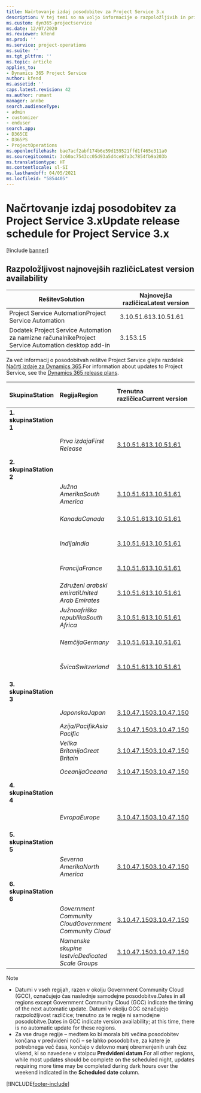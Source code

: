 ```yaml
---
title: Načrtovanje izdaj posodobitev za Project Service 3.x
description: V tej temi so na voljo informacije o razpoložljivih in prihodnjih izdajah rešitve Dynamics 365 Project Service Automation.
ms.custom: dyn365-projectservice
ms.date: 12/07/2020
ms.reviewer: kfend
ms.prod: ''
ms.service: project-operations
ms.suite: ''
ms.tgt_pltfrm: ''
ms.topic: article
applies_to:
- Dynamics 365 Project Service
author: kfend
ms.assetid: ''
caps.latest.revision: 42
ms.author: rumant
manager: annbe
search.audienceType:
- admin
- customizer
- enduser
search.app:
- D365CE
- D365PS
- ProjectOperations
ms.openlocfilehash: bae7acf2abf174b6e59d159521ffd1f465e311a0
ms.sourcegitcommit: 3c60ac7543cc05d93a5d4ce87a3c7854fb9a203b
ms.translationtype: HT
ms.contentlocale: sl-SI
ms.lasthandoff: 04/05/2021
ms.locfileid: "5854405"
---
```

# <a name="update-release-schedule-for-project-service-3x"></a><span data-ttu-id="473fe-103">Načrtovanje izdaj posodobitev za Project Service 3.x</span><span class="sxs-lookup"><span data-stu-id="473fe-103">Update release schedule for Project Service 3.x</span></span>

[!include [banner](../includes/psa-now-project-operations.md)]

## <a name="latest-version-availability"></a><span data-ttu-id="473fe-104">Razpoložljivost najnovejših različic</span><span class="sxs-lookup"><span data-stu-id="473fe-104">Latest version availability</span></span>

| <span data-ttu-id="473fe-105">Rešitev</span><span class="sxs-lookup"><span data-stu-id="473fe-105">Solution</span></span>  | <span data-ttu-id="473fe-106">Najnovejša različica</span><span class="sxs-lookup"><span data-stu-id="473fe-106">Latest version</span></span> |
|-------|----|
| <span data-ttu-id="473fe-107">Project Service Automation</span><span class="sxs-lookup"><span data-stu-id="473fe-107">Project Service Automation</span></span>    | <span data-ttu-id="473fe-108">3.10.51.61</span><span class="sxs-lookup"><span data-stu-id="473fe-108">3.10.51.61</span></span> |
| <span data-ttu-id="473fe-109">Dodatek Project Service Automation za namizne računalnike</span><span class="sxs-lookup"><span data-stu-id="473fe-109">Project Service Automation desktop add-in</span></span>                | <span data-ttu-id="473fe-110">3.15</span><span class="sxs-lookup"><span data-stu-id="473fe-110">3.15</span></span>          |

<span data-ttu-id="473fe-111">Za več informacij o posodobitvah rešitve Project Service glejte razdelek [Načrti izdaje za Dynamics 365](https://docs.microsoft.com/dynamics365/release-plans/).</span><span class="sxs-lookup"><span data-stu-id="473fe-111">For information about updates to Project Service, see the [Dynamics 365 release plans](https://docs.microsoft.com/dynamics365/release-plans/).</span></span> 

| <span data-ttu-id="473fe-112">Skupina</span><span class="sxs-lookup"><span data-stu-id="473fe-112">Station</span></span>  | <span data-ttu-id="473fe-113">Regija</span><span class="sxs-lookup"><span data-stu-id="473fe-113">Region</span></span> | <span data-ttu-id="473fe-114">Trenutna različica</span><span class="sxs-lookup"><span data-stu-id="473fe-114">Current version</span></span> | <span data-ttu-id="473fe-115">Naslednja različica</span><span class="sxs-lookup"><span data-stu-id="473fe-115">Next version</span></span> |  <span data-ttu-id="473fe-116">Načrtovan datum</span><span class="sxs-lookup"><span data-stu-id="473fe-116">Scheduled date</span></span>
| :---   | :---   | :---   | :---   |:---   |         
|<span data-ttu-id="473fe-117"><strong>1. skupina</strong></span><span class="sxs-lookup"><span data-stu-id="473fe-117"><strong>Station 1</strong></span></span> | |  |  | |
| | <span data-ttu-id="473fe-118"><i>Prva izdaja</i></span><span class="sxs-lookup"><span data-stu-id="473fe-118"><i>First Release</i></span></span> | [<span data-ttu-id="473fe-119">3.10.51.61</span><span class="sxs-lookup"><span data-stu-id="473fe-119">3.10.51.61</span></span>](whats-new-ur-30.md) | <span data-ttu-id="473fe-120">Še ni določeno</span><span class="sxs-lookup"><span data-stu-id="473fe-120">TBD</span></span> | <span data-ttu-id="473fe-121">23. april 2021</span><span class="sxs-lookup"><span data-stu-id="473fe-121">April 23, 2021</span></span>
|<span data-ttu-id="473fe-122"><strong>2. skupina</strong></span><span class="sxs-lookup"><span data-stu-id="473fe-122"><strong>Station 2</strong></span></span> | |  |  | |
| | <span data-ttu-id="473fe-123"><i>Južna Amerika</i></span><span class="sxs-lookup"><span data-stu-id="473fe-123"><i>South America</i></span></span> | [<span data-ttu-id="473fe-124">3.10.51.61</span><span class="sxs-lookup"><span data-stu-id="473fe-124">3.10.51.61</span></span>](whats-new-ur-30.md) | <span data-ttu-id="473fe-125">Še ni določeno</span><span class="sxs-lookup"><span data-stu-id="473fe-125">TBD</span></span> | <span data-ttu-id="473fe-126">30. april 2021</span><span class="sxs-lookup"><span data-stu-id="473fe-126">April 30, 2021</span></span>
| | <span data-ttu-id="473fe-127"><i>Kanada</i></span><span class="sxs-lookup"><span data-stu-id="473fe-127"><i>Canada</i></span></span> | [<span data-ttu-id="473fe-128">3.10.51.61</span><span class="sxs-lookup"><span data-stu-id="473fe-128">3.10.51.61</span></span>](whats-new-ur-30.md) | <span data-ttu-id="473fe-129">Še ni določeno</span><span class="sxs-lookup"><span data-stu-id="473fe-129">TBD</span></span> | <span data-ttu-id="473fe-130">30. april 2021</span><span class="sxs-lookup"><span data-stu-id="473fe-130">April 30, 2021</span></span>
| | <span data-ttu-id="473fe-131"><i>Indija</i></span><span class="sxs-lookup"><span data-stu-id="473fe-131"><i>India</i></span></span> | [<span data-ttu-id="473fe-132">3.10.51.61</span><span class="sxs-lookup"><span data-stu-id="473fe-132">3.10.51.61</span></span>](whats-new-ur-30.md) | <span data-ttu-id="473fe-133">Še ni določeno</span><span class="sxs-lookup"><span data-stu-id="473fe-133">TBD</span></span> | <span data-ttu-id="473fe-134">30. april 2021</span><span class="sxs-lookup"><span data-stu-id="473fe-134">April 30, 2021</span></span>
| | <span data-ttu-id="473fe-135"><i>Francija</i></span><span class="sxs-lookup"><span data-stu-id="473fe-135"><i>France</i></span></span> | [<span data-ttu-id="473fe-136">3.10.51.61</span><span class="sxs-lookup"><span data-stu-id="473fe-136">3.10.51.61</span></span>](whats-new-ur-30.md) | <span data-ttu-id="473fe-137">Še ni določeno</span><span class="sxs-lookup"><span data-stu-id="473fe-137">TBD</span></span> | <span data-ttu-id="473fe-138">30. april 2021</span><span class="sxs-lookup"><span data-stu-id="473fe-138">April 30, 2021</span></span>
| | <span data-ttu-id="473fe-139"><i>Združeni arabski emirati</i></span><span class="sxs-lookup"><span data-stu-id="473fe-139"><i>United Arab Emirates</i></span></span> | [<span data-ttu-id="473fe-140">3.10.51.61</span><span class="sxs-lookup"><span data-stu-id="473fe-140">3.10.51.61</span></span>](whats-new-ur-30.md) | <span data-ttu-id="473fe-141">Še ni določeno</span><span class="sxs-lookup"><span data-stu-id="473fe-141">TBD</span></span> | <span data-ttu-id="473fe-142">30. april 2021</span><span class="sxs-lookup"><span data-stu-id="473fe-142">April 30, 2021</span></span>
| | <span data-ttu-id="473fe-143"><i>Južnoafriška republika</i></span><span class="sxs-lookup"><span data-stu-id="473fe-143"><i>South Africa</i></span></span> | [<span data-ttu-id="473fe-144">3.10.51.61</span><span class="sxs-lookup"><span data-stu-id="473fe-144">3.10.51.61</span></span>](whats-new-ur-30.md) | <span data-ttu-id="473fe-145">Še ni določeno</span><span class="sxs-lookup"><span data-stu-id="473fe-145">TBD</span></span> | <span data-ttu-id="473fe-146">30. april 2021</span><span class="sxs-lookup"><span data-stu-id="473fe-146">April 30, 2021</span></span>
| | <span data-ttu-id="473fe-147"><i>Nemčija</i></span><span class="sxs-lookup"><span data-stu-id="473fe-147"><i>Germany</i></span></span> | [<span data-ttu-id="473fe-148">3.10.51.61</span><span class="sxs-lookup"><span data-stu-id="473fe-148">3.10.51.61</span></span>](whats-new-ur-30.md) | <span data-ttu-id="473fe-149">Še ni določeno</span><span class="sxs-lookup"><span data-stu-id="473fe-149">TBD</span></span> | <span data-ttu-id="473fe-150">30. april 2021</span><span class="sxs-lookup"><span data-stu-id="473fe-150">April 30, 2021</span></span>
| | <span data-ttu-id="473fe-151"><i>Švica</i></span><span class="sxs-lookup"><span data-stu-id="473fe-151"><i>Switzerland</i></span></span> | [<span data-ttu-id="473fe-152">3.10.51.61</span><span class="sxs-lookup"><span data-stu-id="473fe-152">3.10.51.61</span></span>](whats-new-ur-30.md) | <span data-ttu-id="473fe-153">Še ni določeno</span><span class="sxs-lookup"><span data-stu-id="473fe-153">TBD</span></span> | <span data-ttu-id="473fe-154">30. april 2021</span><span class="sxs-lookup"><span data-stu-id="473fe-154">April 30, 2021</span></span>
|<span data-ttu-id="473fe-155"><strong>3. skupina</strong></span><span class="sxs-lookup"><span data-stu-id="473fe-155"><strong>Station 3</strong></span></span> | |  |  | |
| | <span data-ttu-id="473fe-156"><i>Japonska</i></span><span class="sxs-lookup"><span data-stu-id="473fe-156"><i>Japan</i></span></span> | [<span data-ttu-id="473fe-157">3.10.47.150</span><span class="sxs-lookup"><span data-stu-id="473fe-157">3.10.47.150</span></span>](whats-new-ur-29-5.md) | [<span data-ttu-id="473fe-158">3.10.51.61</span><span class="sxs-lookup"><span data-stu-id="473fe-158">3.10.51.61</span></span>](whats-new-ur-30.md) | <span data-ttu-id="473fe-159">9. april 2021</span><span class="sxs-lookup"><span data-stu-id="473fe-159">April 9, 2021</span></span>
| | <span data-ttu-id="473fe-160"><i>Azija/Pacifik</i></span><span class="sxs-lookup"><span data-stu-id="473fe-160"><i>Asia Pacific</i></span></span> | [<span data-ttu-id="473fe-161">3.10.47.150</span><span class="sxs-lookup"><span data-stu-id="473fe-161">3.10.47.150</span></span>](whats-new-ur-29-5.md) | [<span data-ttu-id="473fe-162">3.10.51.61</span><span class="sxs-lookup"><span data-stu-id="473fe-162">3.10.51.61</span></span>](whats-new-ur-30.md) | <span data-ttu-id="473fe-163">9. april 2021</span><span class="sxs-lookup"><span data-stu-id="473fe-163">April 9, 2021</span></span>
| | <span data-ttu-id="473fe-164"><i>Velika Britanija</i></span><span class="sxs-lookup"><span data-stu-id="473fe-164"><i>Great Britain</i></span></span> | [<span data-ttu-id="473fe-165">3.10.47.150</span><span class="sxs-lookup"><span data-stu-id="473fe-165">3.10.47.150</span></span>](whats-new-ur-29-5.md) | [<span data-ttu-id="473fe-166">3.10.51.61</span><span class="sxs-lookup"><span data-stu-id="473fe-166">3.10.51.61</span></span>](whats-new-ur-30.md) | <span data-ttu-id="473fe-167">9. april 2021</span><span class="sxs-lookup"><span data-stu-id="473fe-167">April 9, 2021</span></span>
| | <span data-ttu-id="473fe-168"><i>Oceanija</i></span><span class="sxs-lookup"><span data-stu-id="473fe-168"><i>Oceana</i></span></span> | [<span data-ttu-id="473fe-169">3.10.47.150</span><span class="sxs-lookup"><span data-stu-id="473fe-169">3.10.47.150</span></span>](whats-new-ur-29-5.md) | [<span data-ttu-id="473fe-170">3.10.51.61</span><span class="sxs-lookup"><span data-stu-id="473fe-170">3.10.51.61</span></span>](whats-new-ur-30.md) | <span data-ttu-id="473fe-171">9. april 2021</span><span class="sxs-lookup"><span data-stu-id="473fe-171">April 9, 2021</span></span>
|<span data-ttu-id="473fe-172"><strong>4. skupina</strong></span><span class="sxs-lookup"><span data-stu-id="473fe-172"><strong>Station 4</strong></span></span> | |  |  | |
| | <span data-ttu-id="473fe-173"><i>Evropa</i></span><span class="sxs-lookup"><span data-stu-id="473fe-173"><i>Europe</i></span></span> | [<span data-ttu-id="473fe-174">3.10.47.150</span><span class="sxs-lookup"><span data-stu-id="473fe-174">3.10.47.150</span></span>](whats-new-ur-29-5.md) | [<span data-ttu-id="473fe-175">3.10.51.61</span><span class="sxs-lookup"><span data-stu-id="473fe-175">3.10.51.61</span></span>](whats-new-ur-30.md) | <span data-ttu-id="473fe-176">16. april 2021</span><span class="sxs-lookup"><span data-stu-id="473fe-176">April 16, 2021</span></span>
|<span data-ttu-id="473fe-177"><strong>5. skupina</strong></span><span class="sxs-lookup"><span data-stu-id="473fe-177"><strong>Station 5</strong></span></span> | |  |  | |
| | <span data-ttu-id="473fe-178"><i>Severna Amerika</i></span><span class="sxs-lookup"><span data-stu-id="473fe-178"><i>North America</i></span></span> | [<span data-ttu-id="473fe-179">3.10.47.150</span><span class="sxs-lookup"><span data-stu-id="473fe-179">3.10.47.150</span></span>](whats-new-ur-29-5.md) | [<span data-ttu-id="473fe-180">3.10.51.61</span><span class="sxs-lookup"><span data-stu-id="473fe-180">3.10.51.61</span></span>](whats-new-ur-30.md) | <span data-ttu-id="473fe-181">23. april 2021</span><span class="sxs-lookup"><span data-stu-id="473fe-181">April 23, 2021</span></span>
|<span data-ttu-id="473fe-182"><strong>6. skupina</strong></span><span class="sxs-lookup"><span data-stu-id="473fe-182"><strong>Station 6</strong></span></span> | |  |  | |
| | <span data-ttu-id="473fe-183"><i>Government Community Cloud</i></span><span class="sxs-lookup"><span data-stu-id="473fe-183"><i>Government Community Cloud</i></span></span> | [<span data-ttu-id="473fe-184">3.10.47.150</span><span class="sxs-lookup"><span data-stu-id="473fe-184">3.10.47.150</span></span>](whats-new-ur-29-5.md) | [<span data-ttu-id="473fe-185">3.10.51.61</span><span class="sxs-lookup"><span data-stu-id="473fe-185">3.10.51.61</span></span>](whats-new-ur-30.md) | <span data-ttu-id="473fe-186">30. april 2021</span><span class="sxs-lookup"><span data-stu-id="473fe-186">April 30, 2021</span></span>
| | <span data-ttu-id="473fe-187"><i>Namenske skupine lestvic</i></span><span class="sxs-lookup"><span data-stu-id="473fe-187"><i>Dedicated Scale Groups</i></span></span> | [<span data-ttu-id="473fe-188">3.10.47.150</span><span class="sxs-lookup"><span data-stu-id="473fe-188">3.10.47.150</span></span>](whats-new-ur-29-5.md) | [<span data-ttu-id="473fe-189">3.10.51.61</span><span class="sxs-lookup"><span data-stu-id="473fe-189">3.10.51.61</span></span>](whats-new-ur-30.md) | <span data-ttu-id="473fe-190">30. april 2021</span><span class="sxs-lookup"><span data-stu-id="473fe-190">April 30, 2021</span></span>

>[!Note]
> - <span data-ttu-id="473fe-191">Datumi v vseh regijah, razen v okolju Government Community Cloud (GCC), označujejo čas naslednje samodejne posodobitve.</span><span class="sxs-lookup"><span data-stu-id="473fe-191">Dates in all regions except Government Community Cloud (GCC) indicate the timing of the next automatic update.</span></span> <span data-ttu-id="473fe-192">Datumi v okolju GCC označujejo razpoložljivost različice; trenutno za te regije ni samodejne posodobitve.</span><span class="sxs-lookup"><span data-stu-id="473fe-192">Dates in GCC indicate version availability; at this time, there is no automatic update for these regions.</span></span>
> - <span data-ttu-id="473fe-193">Za vse druge regije – medtem ko bi morala biti večina posodobitev končana v predvideni noči – se lahko posodobitve, za katere je potrebnega več časa, končajo v delovno manj obremenjenih urah čez vikend, ki so navedene v stolpcu **Predvideni datum**.</span><span class="sxs-lookup"><span data-stu-id="473fe-193">For all other regions, while most updates should be complete on the scheduled night, updates requiring more time may be completed during dark hours over the weekend indicated in the **Scheduled date** column.</span></span>


[!INCLUDE[footer-include](../includes/footer-banner.md)]

